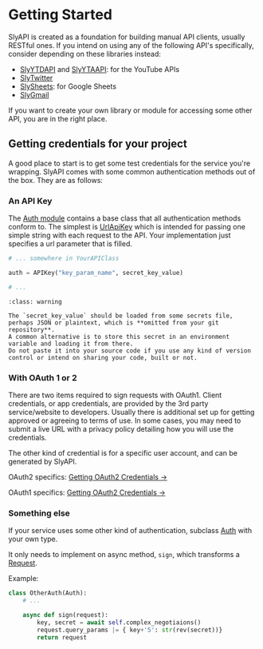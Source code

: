 # Getting Started

SlyAPI is created as a foundation for building manual API clients, usually RESTful ones. If you intend on using any of the following API's specifically, consider depending on these libraries instead:

* [SlyYTDAPI](https://github.com/dunkyl/SlyPyYTDAPI) and [SlyYTAAPI](https://github.com/dunkyl/SlyPyYTAAPI): for the YouTube APIs
* [SlyTwitter](https://github.com/dunkyl/SlyPyTwitter)
* [SlySheets](https://github.com/dunkyl/SlyPySheets): for Google Sheets
* [SlyGmail](https://github.com/dunkyl/SlyPyGmail)

If you want to create your own library or module for accessing some other API, you are in the right place.

## Getting credentials for your project

A good place to start is to get some test credentials for the service you're wrapping. SlyAPI comes with some common authentication methods out of the box. They are as follows:

### An API Key

The [Auth module](SlyAPI.auth.Auth) contains a base class that all authentication methods conform to. The simplest is [UrlApiKey](SlyAPI.auth.UrlApiKey) which is intended for passing one simple string with each request to the API. Your implementation just specifies a url parameter that is filled.

```py
# ... somewhere in YourAPIClass

auth = APIKey("key_param_name", secret_key_value)

# ...
```

```{admonition} Keep your secrets secret
:class: warning

The `secret_key_value` should be loaded from some secrets file, perhaps JSON or plaintext, which is **omitted from your git repository**.
A common alternative is to store this secret in an environment variable and loading it from there.
Do not paste it into your source code if you use any kind of version control or intend on sharing your code, built or not.
```

### With OAuth 1 or 2

There are two items required to sign requests with OAuth1. Client credentials, or app credentials, are provided by the 3rd party service/website to developers. Usually there is additional set up for getting approved or agreeing to terms of use. In some cases, you may need to submit a live URL with a privacy policy detailing how you will use the credentials.

The other kind of credential is for a specific user account, and can be generated by SlyAPI.

OAuth2 specifics: [Getting OAuth2 Credentials →](oauth1.md)

OAuth1 specifics: [Getting OAuth2 Credentials →](oauth2.md)

### Something else

If your service uses some other kind of authentication, subclass [Auth](SlyAPI.auth.Auth) with your own type.

It only needs to implement on async method, `sign`, which transforms a [Request](SlyAPI.web.Request).

Example:

```py
class OtherAuth(Auth):
    # ...

    async def sign(request):
        key, secret = await self.complex_negotiaions()
        request.query_params |= { key+'5': str(rev(secret))}
        return request
```